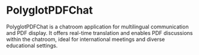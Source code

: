 # PolyglotPDFChat
PolyglotPDFChat is a chatroom application for multilingual communication and PDF display. It offers real-time translation and enables PDF discussions within the chatroom, ideal for international meetings and diverse educational settings.

